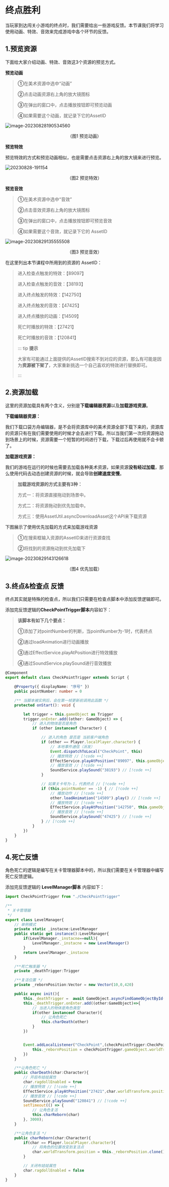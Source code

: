 # 终点胜利

当玩家到达闯关小游戏的终点时，我们需要给出一些游戏反馈。本节课我们将学习使用动画、特效、音效来完成游戏中各个环节的反馈。

## 1.预览资源

下面给大家介绍动画、特效、音效这3个资源的预览方式。

**预览动画**

> **①**在美术资源中选中“动画”
>
> **②**点击动画资源右上角的放大镜图标
>
> **③**在弹出的窗口中，点击播放按钮即可预览动画
>
> **④**如果需要这个动画，就记录下它的AssetID

![image-20230828190534560](https://arkimg.ark.online/image-20230828190534560.png)

<center>（图1 预览动画）</center>

**预览特效**

预览特效的方式和预览动画相似，也是需要点击资源右上角的放大镜来进行预览。

![20230828-191154](https://arkimg.ark.online/20230828-191154.gif)

<center>（图2 预览特效）</center>

**预览音效**

> **①**在美术资源中选中“音效”
>
> **②**点击音效资源右上角的放大镜图标
>
> **③**在弹出的窗口中，点击播放按钮即可预览音效
>
> **④**如果需要这个音效，就记录下它的 AssetID

![image-20230829135555508](https://arkimg.ark.online/image-20230829135555508.png)

<center>（图3 预览音效）</center>

在这里列出本节课程中所用到的资源的 AssetID：

> 进入检查点触发的特效：【89097】
>
> 进入检查点触发的音效：【38193】
>
> 进入终点触发的特效：【142750】
>
> 进入终点触发的音效：【47425】
>
> 进入终点播放的动画：【14509】
>
> 死亡时播放的特效：【27421】
>
> 死亡时播放的音效：【120841】
>
> ::: tip **提示**
>
> 大家有可能通过上面提供的AssetID搜索不到对应的资源，那么有可能是因为**资源被下架了**，大家重新挑选一个自己喜欢的特效进行替换即可。
>
> :::

## 2.资源加载

这里的资源加载具有两个含义，分别是**下载编辑器资源**以及**加载游戏资源**。

**下载编辑器资源：**

我们下载口袋方舟编辑器，是不会将资源库中的美术资源全部下载下来的，资源库的资源只有在我们需要使用的时候才会去进行下载。所以当我们第一次将资源拖动到场景上的时候，资源需要一个短暂的时间进行下载，下载过后再使用就不会卡顿了。

**加载游戏资源：**

我们的游戏在运行的时候也需要去加载各种美术资源，如果资源**没有经过加载**，那么使用代码去动态创建资源的时候，就会导致**创建速度变慢**。

> **加载游戏资源的方式主要有3种：**
>
> 方式一：将资源直接拖动到场景中。
>
> 方式二：将资源拖动到优先加载中。
>
> 方式三：使用AssetUtil.asyncDownloadAsset这个API来下载资源

下图展示了使用优先加载的方式来加载游戏资源

> **①**在搜索框输入资源的AssetID来进行资源查找
>
> **②**将找到的资源拖动到优先加载下

![image-20230829143126618](https://arkimg.ark.online/image-20230829143126618.png)

<center>（图4 优先加载）</center>

## 3.终点&检查点 反馈

终点其实就是特殊的检查点，所以我们只需要在检查点脚本中添加反馈逻辑即可。

添加完反馈逻辑的**CheckPointTrigger脚本**内容如下：

> **该脚本有如下几个要点：**
>
> **①**添加了对pointNumber的判断，当pointNumber为-1时，代表终点
>
> **②**通过loadAnimation进行动画播放
>
> **③**通过EffectService.playAtPosition进行特效播放
>
> **④**通过SoundService.playSound进行音效播放

```ts
@Component
export default class CheckPointTrigger extends Script {

    @Property({ displayName: "序号" })
    public pointNumber: number = 0

    /** 当脚本被实例后，会在第一帧更新前调用此函数 */
    protected onStart(): void {

        let trigger = this.gameObject as Trigger
        trigger.onEnter.add((other: GameObject) => {
            // 进入的物体是否是角色
            if (other instanceof Character) {

                // 进入的角色 是否是 当前客户端角色
                if (other == Player.localPlayer.character) {
                    // 本地事件通信（派发）
                    Event.dispatchToLocal("CheckPoint", this)
                    // 播放特效 // [!code ++]
                    EffectService.playAtPosition("89097", this.gameObject.worldTransform.position) // [!code ++]
                    // 播放音效 // [!code ++]
                    SoundService.playSound("38193") // [!code ++]
                }

                // 如果关卡号为-1，代表终点 // [!code ++]
                if (this.pointNumber == -1) { // [!code ++]
                    // 播放动作 // [!code ++]
                    other.loadAnimation("14509").play() // [!code ++]
                    // 播放特效 // [!code ++]
                    EffectService.playAtPosition("142750", this.gameObject.worldTransform.position) // [!code ++]
                    // 播放音效 // [!code ++]
                    SoundService.playSound("47425") // [!code ++]
                } // [!code ++]
            }
        })
    }
}
```

## 4.死亡反馈

角色死亡的逻辑是编写在关卡管理器脚本中的，所以我们需要在关卡管理器中编写死亡反馈逻辑。

添加完反馈逻辑的 **LevelManager脚本** 内容如下：

```ts
import CheckPointTrigger from "./CheckPointTrigger"

/**
 * 关卡管理器
 */
export class LevelManager{
    // 单例模式
    private static _instacne:LevelManager
    public static get instance():LevelManager{
        if(LevelManager._instacne==null){
            LevelManager._instacne = new LevelManager()
        }
        return LevelManager._instacne
    }

    /**死亡触发器 */
    private _deathTrigger:Trigger

    /**复活位置 */
    private _rebornPosition:Vector = new Vector(10,0,420)

    public async init(){
        this._deathTrigger =  await GameObject.asyncFindGameObjectById("299CDDA6") as Trigger
        this._deathTrigger.onEnter.add((other:GameObject)=>{
            // 当进入的物体是角色类型
            if(other instanceof Character){
                // 让角色死亡
                this.charDeath(other)
            }
        })


        Event.addLocalListener("CheckPoint",(checkPointTrigger:CheckPointTrigger)=>{
            this._rebornPosition = checkPointTrigger.gameObject.worldTransform.position.clone()
        })
    }

    /**让角色死亡 */
    public charDeath(char:Character){
        // 开启布娃娃属性
        char.ragdollEnabled = true
        // 播放特效 // [!code ++]
        EffectService.playAtPosition("27421",char.worldTransform.position) // [!code ++]
        // 播放音效 // [!code ++]
        SoundService.playSound("120841") // [!code ++]
        setTimeout(() => {
            // 让角色复活
            this.charReborn(char)
        }, 3000);
    }

    /**让角色复活 */
    public charReborn(char:Character){
        if(char == Player.localPlayer.character){
            // 将角色的位置改变到复活点
            char.worldTransform.position = this._rebornPosition.clone()
        }

        // 关闭布娃娃属性
        char.ragdollEnabled = false
    }
}
```

